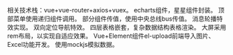 
相关技术栈：vue+vue-router+axios+vuex。
echarts组件，星星组件封装。
顶部菜单使用递归组件调用。
部分组件传值，使用中央总线bus传值。
消息轮播特效实现。
双向定位导航特效。
四层表格嵌套，复杂数据结构表格渲染。
大屏采用rem布局，以实现自适应效果。
Vue+Element组件el-upload前端导入图片、Excel功能开发。
使用mockjs模拟数据。



